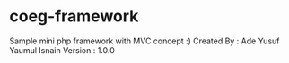 # coeg-framework

Sample mini php framework with MVC concept :)
Created By  : Ade Yusuf Yaumul Isnain
Version     : 1.0.0
